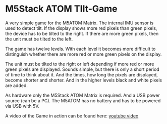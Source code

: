 # M5Stack ATOM TIlt-Game
A very simple game for the M5ATOM Matrix. The internal IMU sensor is used to detect tilt. If the display shows more red pixels than green pixels, the device has to be tilted to the right. If there are more green pixels, then the unit must be tilted to the left.

The game has twelve levels. With each level it becomes more difficult to distinguish whether there are more red or more green pixels on the display.

The unit must be tilted to the right or left depending if more red or more green pixels are displayed. Sounds simple, but there is only a short period of time to think about it. And the times, how long the pixels are displayed, become shorter and shorter. And in the higher levels black and white pixels are added.



As hardware only the M5Stack ATOM Matrix is required. And a USB power source (can be a PC). The M5ATOM has no battery and has to be powered via USB with 5V.

A video of the Game in action can be found here:
[youtube video](https://youtu.be/65uDsMNDenU)
